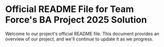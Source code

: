 # Official README File for Team Force's BA Project 2025 Solution

Welcome to our project's official README file. This document provides an overview of our project, and we'll continue to update it as we progress.
